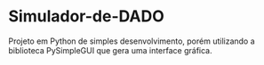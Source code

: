# Simulador-de-DADO
Projeto em Python de simples desenvolvimento, porém utilizando a biblioteca PySimpleGUI que gera uma interface gráfica. 
